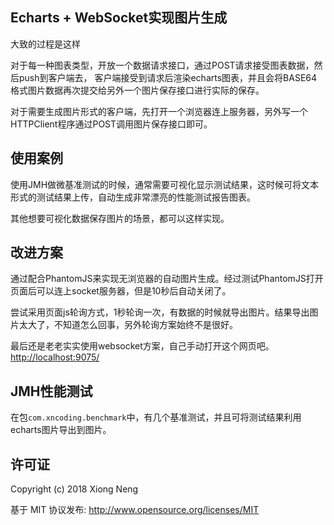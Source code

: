## Echarts + WebSocket实现图片生成

大致的过程是这样

对于每一种图表类型，开放一个数据请求接口，通过POST请求接受图表数据，然后push到客户端去，
客户端接受到请求后渲染echarts图表，并且会将BASE64格式图片数据再次提交给另外一个图片保存接口进行实际的保存。

对于需要生成图片形式的客户端，先打开一个浏览器连上服务器，另外写一个HTTPClient程序通过POST调用图片保存接口即可。

## 使用案例

使用JMH做微基准测试的时候，通常需要可视化显示测试结果，这时候可将文本形式的测试结果上传，自动生成非常漂亮的性能测试报告图表。

其他想要可视化数据保存图片的场景，都可以这样实现。

## 改进方案

通过配合PhantomJS来实现无浏览器的自动图片生成。经过测试PhantomJS打开页面后可以连上socket服务器，但是10秒后自动关闭了。

尝试采用页面js轮询方式，1秒轮询一次，有数据的时候就导出图片。结果导出图片太大了，不知道怎么回事，另外轮询方案始终不是很好。

最后还是老老实实使用websocket方案，自己手动打开这个网页吧。<http://localhost:9075/>

## JMH性能测试

在包`com.xncoding.benchmark`中，有几个基准测试，并且可将测试结果利用echarts图片导出到图片。

## 许可证

Copyright (c) 2018 Xiong Neng

基于 MIT 协议发布: <http://www.opensource.org/licenses/MIT>
